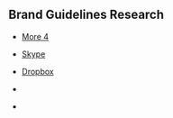 Brand Guidelines Research
---------------------------

* [More 4](http://www.channel4.com/about_c4/styleguide/More4_Guidelines.pdf)

* [Skype](http://issuu.com/bondo/docs/skype_brand_book_-_look)


* [Dropbox](https://www.dropbox.com/branding#logo-colors)



* []()


* []()